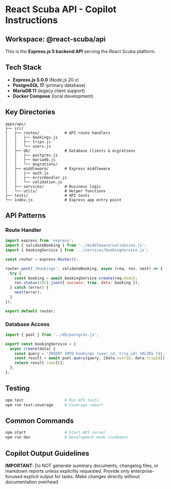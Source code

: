 # React Scuba API - Copilot Instructions

## Workspace: @react-scuba/api

This is the **Express.js 5 backend API** serving the React Scuba platform.

## Tech Stack

- **Express.js 5.0.0** (Node.js 20.x)
- **PostgreSQL 17** (primary database)
- **MariaDB 11** (legacy client support)
- **Docker Compose** (local development)

## Key Directories

```
apps/api/
├── src/
│   ├── routes/           # API route handlers
│   │   ├── bookings.js
│   │   ├── trips.js
│   │   └── users.js
│   ├── db/               # Database clients & migrations
│   │   ├── postgres.js
│   │   ├── mariadb.js
│   │   └── migrations/
│   ├── middleware/       # Express middleware
│   │   ├── auth.js
│   │   ├── errorHandler.js
│   │   └── validation.js
│   ├── services/         # Business logic
│   └── utils/            # Helper functions
├── tests/                # API tests
└── index.js              # Express app entry point
```

## API Patterns

### Route Handler

```javascript
import express from 'express';
import { validateBooking } from '../middleware/validation.js';
import { bookingService } from '../services/bookingService.js';

const router = express.Router();

router.post('/bookings', validateBooking, async (req, res, next) => {
  try {
    const booking = await bookingService.create(req.body);
    res.status(201).json({ success: true, data: booking });
  } catch (error) {
    next(error);
  }
});

export default router;
```

### Database Access

```javascript
import { pool } from '../db/postgres.js';

export const bookingService = {
  async create(data) {
    const query = 'INSERT INTO bookings (user_id, trip_id) VALUES ($1, $2) RETURNING *';
    const result = await pool.query(query, [data.userId, data.tripId]);
    return result.rows[0];
  },
};
```

## Testing

```bash
npm test                  # Run API tests
npm run test:coverage     # Coverage report
```

## Common Commands

```bash
npm start                 # Start API server
npm run dev               # Development mode (nodemon)
```

## Copilot Output Guidelines

**IMPORTANT**: Do NOT generate summary documents, changelog files, or markdown reports unless explicitly requested. Provide only enterprise-focused explicit output for tasks. Make changes directly without documentation overhead.
